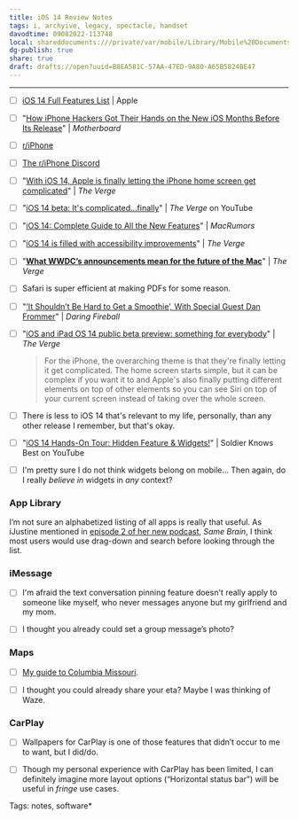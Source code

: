 ```yaml
---
title: iOS 14 Review Notes
tags: i, archyive, legacy, spectacle, handset
davodtime: 09082022-113748
local: shareddocuments:///private/var/mobile/Library/Mobile%20Documents/iCloud~md~obsidian/Documents/OBSHIDDIAN/drafts/B8EA581C-57AA-47ED-9A80-A65B5824BE47.md
dg-publish: true
share: true
draft: drafts://open?uuid=B8EA581C-57AA-47ED-9A80-A65B5824BE47
---
```


---



- [ ] [iOS 14 Full Features List](https://www.apple.com/ios/ios-14-preview/features/) | Apple



- [ ] "[How iPhone Hackers Got Their Hands on the New iOS Months Before Its Release](https://www.vice.com/en_us/article/5dzpxz/how-iphone-hackers-got-hands-on-new-ios-14-months-before-realease)" | *Motherboard*



- [ ] [r/iPhone](r/iPhone)



- [ ] [The r/iPhone Discord](https://discord.gg/iphone)



- [ ] "[With iOS 14, Apple is finally letting the iPhone home screen get complicated](https://www.theverge.com/2020/6/24/21299924/ios-14-iphone-wwdc-2020-apple-home-screen-widgets-app-library-clips-pages-complexity)" | *The Verge*



- [ ] "[iOS 14 beta: It's complicated…finally](https://youtu.be/d6ai8ZGoYjY)" | *The Verge* on YouTube



- [ ] "[iOS 14: Complete Guide to All the New Features](https://www.macrumors.com/roundup/ios-14/)" | *MacRumors*



- [ ] "[iOS 14 is filled with accessibility improvements](https://www.theverge.com/21302891/ios-14-accessibility-improvements-disabilities-hearing-blindness-motor-control)" | *The Verge*



- [ ] "[**What WWDC’s announcements mean for the future of the Mac**](https://www.theverge.com/2020/6/26/21304226/vergecast-podcast-apple-ios14-macos-wwdc-2020)" | *The Verge*



- [ ] Safari is super efficient at making PDFs for some reason.



- [ ] "[‘It Shouldn’t Be Hard to Get a Smoothie’, With Special Guest Dan Frommer](https://daringfireball.net/thetalkshow/2020/06/30/ep-288)" | *Daring Fireball*



- [ ] "[iOS and iPad OS 14 public beta preview: something for everybody](https://www.theverge.com/21317904/ios-ipados-14-public-beta-preview-scribble-home-screen-widgets-apple-maps)" | *The Verge*



  > For the iPhone, the overarching theme is that they're finally letting it get complicated. The home screen starts simple, but it can be complex if you want it to and Apple's also finally putting different elements on top of other elements so you can see Siri on top of your current screen instead of taking over the whole screen.



- [ ] There is less to iOS 14 that's relevant to my life, personally, than any other release I remember, but that's okay.



- [ ] "[iOS 14 Hands-On Tour: Hidden Feature & Widgets!](https://youtu.be/z2wNLoS0-HU)" | Soldier Knows Best on YouTube



- [ ] I'm pretty sure I do not think widgets belong on mobile... Then again, do I really *believe in* widgets in *any* context?



### App Library



I’m not sure an alphabetized listing of all apps is really that useful. As iJustine mentioned in [episode 2 of her new podcast](https://anchor.fm/samebrain/episodes/WWDC-Rumors--PS5-hype-and-Animal-Crossing-efmf8f), *Same Brain*, I think most users would use drag-down and search before looking through the list. 



### iMessage



- [ ] I'm afraid the text conversation pinning feature doesn't really apply to someone like myself, who never messages anyone but my girlfriend and my mom.

- [ ] I thought you already could set a group message’s photo?



### Maps



- [ ] [My guide to Columbia Missouri](https://guides.apple.com/?ug=ChNDb2x1bWJpYSBFc3NlbnRpYWxzEg0Irk0Q9afRyfG15J1VEg4Irk0QjZS24KKtt%2FaIARINCK5NEM3DzPio6eW5bxINCK5NEIiv4bu1z92nCA%3D%3D).

- [ ] I thought you could already share your eta?  Maybe I was thinking of Waze. 



### CarPlay



- [ ] Wallpapers for CarPlay is one of those features that didn’t occur to me to want, but I did/do.

- [ ] Though my personal experience with CarPlay has been limited, I can definitely imagine more layout options (“Horizontal status bar”) will be useful in *fringe* use cases.

Tags:
  notes, software*